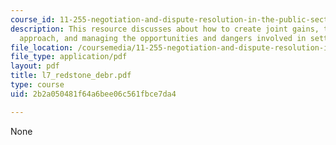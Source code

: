 ```yaml
---
course_id: 11-255-negotiation-and-dispute-resolution-in-the-public-sector-spring-2005
description: This resource discusses about how to create joint gains, the mutual gains
  approach, and managing the opportunities and dangers involved in setting aspirations.
file_location: /coursemedia/11-255-negotiation-and-dispute-resolution-in-the-public-sector-spring-2005/2b2a050481f64a6bee06c561fbce7da4_l7_redstone_debr.pdf
file_type: application/pdf
layout: pdf
title: l7_redstone_debr.pdf
type: course
uid: 2b2a050481f64a6bee06c561fbce7da4

---
```

None